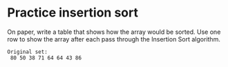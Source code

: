 
# Practice insertion sort

On paper, write a table that shows how the array would be sorted. 
Use one row to show the array after each pass through the Insertion Sort algorithm.
```
Original set:
 80 50 38 71 64 64 43 86            
```
            
